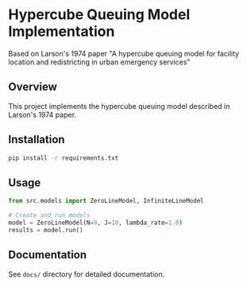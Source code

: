 # Hypercube Queuing Model Implementation
Based on Larson's 1974 paper "A hypercube queuing model for facility location and redistricting in urban emergency services"

## Overview
This project implements the hypercube queuing model described in Larson's 1974 paper.

## Installation
```bash
pip install -r requirements.txt
```

## Usage
```python
from src.models import ZeroLineModel, InfiniteLineModel

# Create and run models
model = ZeroLineModel(N=9, J=18, lambda_rate=1.0)
results = model.run()
```

## Documentation
See `docs/` directory for detailed documentation.
